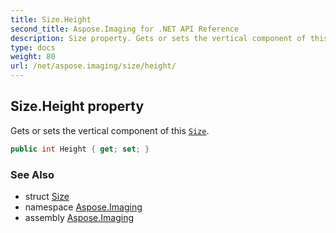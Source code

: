 ```yaml
---
title: Size.Height
second_title: Aspose.Imaging for .NET API Reference
description: Size property. Gets or sets the vertical component of this Size
type: docs
weight: 80
url: /net/aspose.imaging/size/height/
---
```

## Size.Height property

Gets or sets the vertical component of this [`Size`](../).

```csharp
public int Height { get; set; }
```

### See Also

* struct [Size](../)
* namespace [Aspose.Imaging](../../size/)
* assembly [Aspose.Imaging](../../../)


